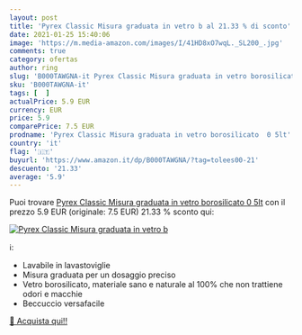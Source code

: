 ```yaml
---
layout: post
title: 'Pyrex Classic Misura graduata in vetro b al 21.33 % di sconto'
date: 2021-01-25 15:40:06
image: 'https://m.media-amazon.com/images/I/41HD8xO7wqL._SL200_.jpg'
comments: true
category: ofertas
author: ring
slug: 'B000TAWGNA-it Pyrex Classic Misura graduata in vetro borosilicato 0 5lt'
sku: 'B000TAWGNA-it'
tags: [  ]
actualPrice: 5.9 EUR
currency: EUR
price: 5.9
comparePrice: 7.5 EUR
prodname: 'Pyrex Classic Misura graduata in vetro borosilicato  0 5lt'
country: 'it'
flag: '🇮🇹'
buyurl: 'https://www.amazon.it/dp/B000TAWGNA/?tag=tolees00-21'
descuento: '21.33'
average: '5.9'
---
```


Puoi trovare [Pyrex Classic Misura graduata in vetro borosilicato  0 5lt](https://www.amazon.it/dp/B000TAWGNA/?tag=tolees00-21) con il prezzo 5.9 EUR (originale: 7.5 EUR) 21.33 % sconto qui:

[![Pyrex Classic Misura graduata in vetro b](https://m.media-amazon.com/images/I/41HD8xO7wqL._SL200_.jpg)](https://www.amazon.it/dp/B000TAWGNA/?tag=tolees00-21)

ℹ️:

- Lavabile in lavastoviglie
- Misura graduata per un dosaggio preciso
- Vetro borosilicato, materiale sano e naturale al 100% che non trattiene odori e macchie
- Beccuccio versafacile

[🛒 Acquista qui!!](https://www.amazon.it/dp/B000TAWGNA/?tag=tolees00-21)
